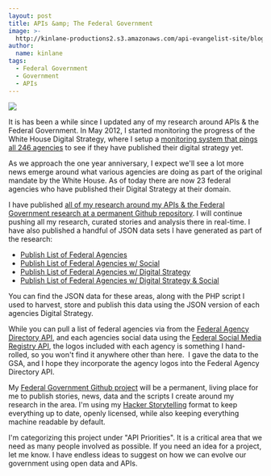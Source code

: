 ```yaml
---
layout: post
title: APIs &amp; The Federal Government
image: >-
  http://kinlane-productions2.s3.amazonaws.com/api-evangelist-site/blog/Building-a-21st-century-platform-to-better-serve-the-american-people-1.png
author:
  name: kinlane
tags:
  - Federal Government
  - Government
  - APIs
---
```

[![](http://kinlane-productions2.s3.amazonaws.com/api-evangelist-site/blog/Building-a-21st-century-platform-to-better-serve-the-american-people-1.png)](http://federal-government.apievangelist.com/)

It is has been a while since I updated any of my research around APIs & the Federal Government. In May 2012, I started monitoring the progress of the White House Digital Strategy, where I setup a [monitoring system that pings all 246 agencies](/federal_government.php) to see if they have published their digital strategy yet.

As we approach the one year anniversary, I expect we'll see a lot more news emerge around what various agencies are doing as part of the original mandate by the White House. As of today there are now 23 federal agencies who have published their Digital Strategy at their domain.

I have published [all of my research around my APIs & the Federal Government research at a permanent Github repository](http://federal-government.apievangelist.com/). I will continue pushing all my research, curated stories and analysis there in real-time. I have also published a handful of JSON data sets I have generated as part of the research:

*   [Publish List of Federal Agencies](https://github.com/kinlane/federal-government/blob/gh-pages/data/federal-agencies.json)
*   [Publish List of Federal Agencies w/ Social](https://github.com/kinlane/federal-government/blob/gh-pages/data/federal-agencies-with-social.json)
*   [Publish List of Federal Agencies w/ Digital Strategy](https://github.com/kinlane/federal-government/blob/gh-pages/data/federal-agencies-digital-strategy.json)
*   [Publish List of Federal Agencies w/ Digital Strategy & Social](https://github.com/kinlane/federal-government/blob/gh-pages/data/federal-agencies-digital-strategy-with-social.json)

You can find the JSON data for these areas, along with the PHP script I used to harvest, store and publish this data using the JSON version of each agencies Digital Strategy.

While you can pull a list of federal agencies via from the [Federal Agency Directory API](http://www.usa.gov/About/developer-resources/federal-agency-directory/index.shtml), and each agencies social data using the [Federal Social Media Registry API](http://www.usa.gov/About/developer-resources/social-media-registry.shtml), the logos included with each agency is something I hand-rolled, so you won't find it anywhere other than here.  I gave the data to the GSA, and I hope they incorporate the agency logos into the Federal Agency Directory API.

My [Federal Government Github project](http://federal-government.apievangelist.com/) will be a permanent, living place for me to publish stories, news, data and the scripts I create around my research in the area. I'm using my [Hacker Storytelling](http://hackerstorytelling.com) format to keep everything up to date, openly licensed, while also keeping everything machine readable by default.

I'm categorizing this project under "API Priorities". It is a critical area that we need as many people involved as possible. If you need an idea for a project, let me know. I have endless ideas to suggest on how we can evolve our government using open data and APIs.